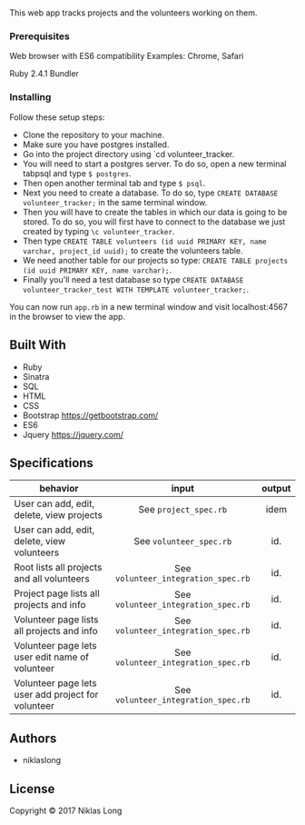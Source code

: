 # <!--PROJECT NAME HERE-->

This web app tracks projects and the volunteers working on them.

### Prerequisites

Web browser with ES6 compatibility
Examples: Chrome, Safari

Ruby 2.4.1
Bundler

### Installing

Follow these setup steps:

* Clone the repository to your machine.
* Make sure you have postgres installed.
* Go into the project directory using `cd volunteer_tracker.
* You will need to start a postgres server. To do so, open a new terminal tabpsql and type `$ postgres`.
* Then open another terminal tab and type `$ psql`.
* Next you need to create a database. To do so, type `CREATE DATABASE volunteer_tracker;` in the same terminal window.
* Then you will have to create the tables in which our data is going to be stored. To do so, you will first have to connect to the database we just created by typing `\c volunteer_tracker`.
* Then type `CREATE TABLE volunteers (id uuid PRIMARY KEY, name varchar, project_id uuid);` to create the volunteers table.
* We need another table for our projects so type: `CREATE TABLE projects (id uuid PRIMARY KEY, name varchar);`.
* Finally you'll need a test database so type `CREATE DATABASE volunteer_tracker_test WITH TEMPLATE volunteer_tracker;`.

You can now run `app.rb` in a new terminal window and visit localhost:4567 in the browser to view the app.

## Built With

* Ruby
* Sinatra
* SQL
* HTML
* CSS
* Bootstrap https://getbootstrap.com/
* ES6
* Jquery https://jquery.com/

## Specifications

| behavior                                           | input                                | output  |
|----------------------------------------------------|:------------------------------------:|:-------:|
| User can add, edit, delete, view projects          | See `project_spec.rb`                | idem    |
| User can add, edit, delete, view volunteers        | See `volunteer_spec.rb`              | id.     |
| Root lists all projects and all volunteers         | See `volunteer_integration_spec.rb`  | id.     |
| Project page lists all projects and info           | See `volunteer_integration_spec.rb`  | id.     |
| Volunteer page lists all projects and info         | See `volunteer_integration_spec.rb`  | id.     |
| Volunteer page lets user edit name of volunteer    | See `volunteer_integration_spec.rb`  | id.     |
| Volunteer page lets user add project for volunteer | See `volunteer_integration_spec.rb`  | id.     |

## Authors

* niklaslong

## License

Copyright © 2017 Niklas Long
